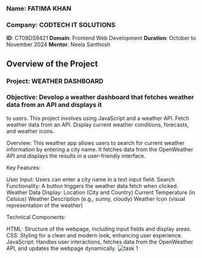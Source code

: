 ### **Name**: FATIMA KHAN
### **Company**: CODTECH IT SOLUTIONS
**ID**: CT08DS9421
**Domain**: Frontend Web Development
**Duration**: October to November 2024
**Mentor**: Neela Santhosh

## Overview of the Project
### Project: WEATHER DASHBOARD
### Objective: Develop a weather dashboard that fetches weather data from an API and displays it
to users. This project involves using JavaScript and a weather API. Fetch weather
data from an API. Display current weather conditions, forecasts, and weather icons.

Overview: This weather app allows users to search for current weather information by entering a city name. It fetches data from the OpenWeather API and displays the results in a user-friendly interface.

Key Features:

User Input: Users can enter a city name in a text input field.
Search Functionality: A button triggers the weather data fetch when clicked.
Weather Data Display:
Location (City and Country)
Current Temperature (in Celsius)
Weather Description (e.g., sunny, cloudy)
Weather Icon (visual representation of the weather)

Technical Components:

HTML: Structure of the webpage, including input fields and display areas.
CSS: Styling for a clean and modern look, enhancing user experience.
JavaScript: Handles user interactions, fetches data from the OpenWeather API, and updates the webpage dynamically.
![task 1](https://github.com/user-attachments/assets/3b12f3b6-fd5a-4787-94fe-32d04a7fe70c)





